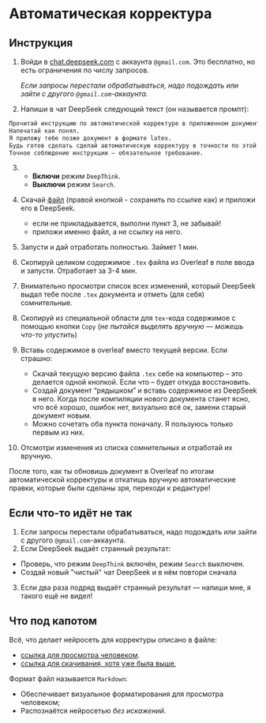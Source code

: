 # Автоматическая корректура
## Инструкция

1. Войди в [chat.deepseek.com]() с аккаунта `@gmail.com`. Это бесплатно, но есть ограничения по числу запросов. 

    *Если запросы перестали обрабатываться, надо подождать или зайти с другого `@gmail.com`-аккаунта.*

2. Напиши в чат DeepSeek следующий текст (он называется промпт):

```txt
Прочитай инструкцию по автоматической корректуре в приложенном документе md. 
Напечатай как понял. 
Я приложу тебе позже документ в формате latex. 
Будь готов сделать сделай автоматическую корректуру в точности по этой инструкции. 
Точное соблюдение инструкции — обязательное требование.
```

3.  * **Включи** режим `DeepThink`. 
    * **Выключи** режим `Search`.

4. Скачай [файл](https://raw.githubusercontent.com/zalig/redaktura/refs/heads/main/correctura-v0.1.md) (правой кнопкой - сохранить по ссылке как) и приложи его в DeepSeek.
    * если не прикладывается, выполни пункт 3, не забывай!
    * приложи именно файл, а не ссылку на него.

5. Запусти и дай отработать полностью. Займет 1 мин.

6. Скопируй целиком содержимое `.tex` файла из Overleaf в поле ввода и запусти. Отработает за 3-4 мин.

7. Внимательно просмотри список всех изменений, который DeepSeek выдал тебе после `.tex` документа и отметь (для себя) сомнительные.

8. Скопируй из специальной области для `tex`-кода содержимое с помощью кнопки `Copy` (*не пытайся выделять вручную — можешь что-то упустить*)  

9. Вставь содержимое в overleaf вместо текущей версии. Если страшно:  
   * Скачай текущую версию файла `.tex` себе на компьютер – это делается одной кнопкой. Если что – будет откуда восстановить.   
   * Создай документ “рядышком” и вставь содержимое из DeepSeek в него. Когда после компиляции нового документа станет ясно, что всё хорошо, ошибок нет, визуально всё ок, замени старый документ новым.   
   * Можно сочетать оба пункта поначалу. Я пользуюсь только первым из них. 
8. Отсмотри изменения из списка сомнительных и отработай их вручную.

После того, как ты обновишь документ в Overleaf по итогам автоматической корректуры и откатишь вручную автоматические правки, которые были сделаны зря, переходи к редактуре!

## Если что-то идёт не так

1. Если запросы перестали обрабатываться, надо подождать или зайти с другого `@gmail.com`-аккаунта. 
2. Если DeepSeek выдаёт странный результат: 
  * Проверь, что режим `DeepThink` включён, режим `Search` выключен.
  * Создай новый "чистый" чат DeepSeek и в нём повтори сначала
3. Если два раза подряд выдаёт странный результат — напиши мне, я такого ещё не видел!

## Что под капотом
Всё, что делает нейросеть для корректуры описано в файле:
* [ссылка для просмотра человеком](https://github.com/zalig/redaktura/blob/main/correctura-v0.1.md).
* [ссылка для скачивания, хотя уже была выше](https://raw.githubusercontent.com/zalig/redaktura/refs/heads/main/correctura-v0.1.md),


Формат файл называется `Markdown`:
* Обеспечивает визуальное форматирования для просмотра человеком;
* Распознаётся нейросетью *без искажений*.
